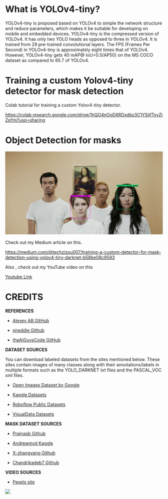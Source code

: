 # What is YOLOv4-tiny?

YOLOv4-tiny is proposed based on YOLOv4 to simple the network structure and reduce parameters, which makes it be suitable for developing on mobile and embedded devices. YOLOv4-tiny is the compressed version of YOLOv4. It has only two YOLO heads as opposed to three in YOLOv4. It is trained from 29 pre-trained convolutional layers.
The FPS (Frames Per Second) in YOLOv4-tiny is approximately eight times that of YOLOv4. However, YOLOv4-tiny gets 40 mAP@ IoU=0.5(AP50) on the MS COCO dataset as compared to 65.7 of YOLOv4.



# Training a custom Yolov4-tiny detector for mask detection


Colab tutorial for training a custom Yolov4-tiny detector.

https://colab.research.google.com/drive/1hQO4nOoD6RDxdbz3C1YSiifTsyZjZpYm?usp=sharing

# Object Detection for masks

![](a.gif)


Check out my Medium article on this.

https://medium.com/@techzizou007/training-a-custom-detector-for-mask-detection-using-yolov4-tiny-darknet-b58be08c9593

Also , check out my YouTube video on this 

[Youtube Link](https://www.youtube.com)



# **CREDITS**

   **REFERENCES**
 
*    [Alexey AB GitHub ](https://github.com/AlexeyAB/darknet)

*    [pjreddie Github ](https://github.com/pjreddie/darknet)

*    [theAIGuysCode GitHub](https://github.com/theAIGuysCode/YOLOv4-Cloud-Tutorial)


   **DATASET SOURCES**

You can download labeled datasets from the sites mentioned below. These sites contain images of many classes along with their annotations/labels in multiple formats such as the YOLO_DARKNET txt files and the PASCAL_VOC xml files.

*   [Open Images Dataset by Google](https://storage.googleapis.com/openimages/web/index.html)

*   [Kaggle Datasets](https://www.kaggle.com/datasets)

*   [Roboflow Public Datasets](https://public.roboflow.com/)

*   [VisualData Datasets](https://www.visualdata.io/discovery)


   **MASK DATASET SOURCES**

*   [Prajnasb Github](https://github.com/prajnasb/observations)

*   [Andrewmvd Kaggle](https://www.kaggle.com/andrewmvd/face-mask-detection)

*   [X-zhangyang Github](https://github.com/X-zhangyang/Real-World-Masked-Face-Dataset)

*   [Chandrikadeb7 Github](https://github.com/chandrikadeb7/Face-Mask-Detection)

   **VIDEO SOURCES**
    
*   [Pexels site](https://www.pexels.com/)

![](test2-tiny.gif)
